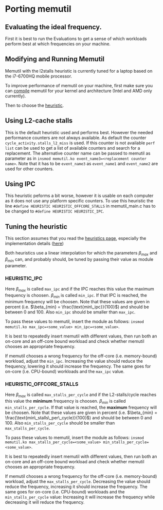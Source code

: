 # Porting memutil

## Evaluating the ideal frequency.
First it is best to run the Evaluations to get a sense of which workloads perform best at which frequencies on your machine.

## Modifying and Running Memutil
Memutil with the l2stalls heuristic is currently tuned for a laptop based on the i7-6700HQ mobile processor.

To improve performance of memutil on your machine, first make sure you can [compile](https://gitlab.hpi.de/osm/osm-energy/masterprojekt-ws21-compendium/-/blob/master/kernel-module/README.md) memutil for your kernel and architecture (Intel and AMD only currently).

Then to choose the [heuristic](Memutil-heuristics).

## Using L2-cache stalls

This is the default heuristic used and performs best. However the needed performance counters are not always available.
As default the counter `cycle_activity.stalls_l2_miss` is used. If this counter is not available `perf list` can be used to get a list of available counters and search for a replacement.
The alternative counter name can be passed to memutil as parameter as in `insmod memutil.ko event_name3=<replacement counter name>`. Note that it has to be `event_name3` as `event_name1` and `event_name2` are used for other counters.

## Using IPC

This heuristic peforms a bit worse, however it is usable on each computer as it does not use any platform specific counters.
To use this heuristic the line `#define HEURISTIC HEURISTIC_OFFCORE_STALLS` in memutil_main.c has to be changed to `#define HEURISTIC HEURISTIC_IPC`.

## Tuning the heuristic

This section assumes that you read the [heuristics page](Memutil-heuristics), especially the implementation details ([here](Memutil-heuristics#heuristic-implementation-details))

Both heuristics use a linear interpolation for which the parameters $`\beta_{max}`$ and $`\beta_{min}`$ can, and probably should, be tuned by passing their value as module parameter.

### HEURISTIC_IPC
Here $`\beta_{max}`$ is called `max_ipc` and if the IPC reaches this value the maximum frequency is choosen. $`\beta_{min}`$ is called `min_ipc`. If that IPC is reached, the minimum frequency will be choosen. Note that these values are given in percent (i.e. $`\beta_{min} = \frac{\text{min\_ipc}}{100}`$) and should be between 0 and 100. Also `min_ipc` should be smaller than `max_ipc`.

To pass these values to memutil, insert the module as follows: `insmod memutil.ko max_ipc=<some_value> min_ipc=<some_value>`.

It is best to repeatedly insert memutil with different values, then run both an on-core and an off-core bound workload and check whether memutil chooses an appropriate frequency.

If memutil chooses a wrong frequency for the off-core (i.e. memory-bound) workload, adjust the `min_ipc`.
Increasing the value should reduce the frequency, lowering it should increase the frequency.
The same goes for on-core (i.e. CPU-bound) workloads and the `max_ipc` value.

### HEURISTIC_OFFCORE_STALLS

Here $`\beta_{max}`$ is called `max_stalls_per_cycle` and if the L2-stalls/cycle reaches this value the **minimum** frequency is choosen. $`\beta_{min}`$ is called `min_stalls_per_cycle`. If that value is reached, the **maximum** frequency will be choosen. Note that these values are given in percent (i.e. $`\beta_{min} = \frac{\text{min\_stalls\_per\_cycle}}{100}`$) and should be between 0 and 100. Also `min_stalls_per_cycle` should be smaller than `max_stalls_per_cycle`.

To pass these values to memutil, insert the module as follows: `insmod memutil.ko max_stalls_per_cycle=<some_value> min_stalls_per_cycle=<some_value>`.

It is best to repeatedly insert memutil with different values, then run both an on-core and an off-core bound workload and check whether memutil chooses an appropriate frequency.

If memutil chooses a wrong frequency for the off-core (i.e. memory-bound) workload, adjust the `max_stalls_per_cycle`.
Decreasing the value should reduce the frequency, increasing it should increase the frequency.
The same goes for on-core (i.e. CPU-bound) workloads and the `min_stalls_per_cycle` value: Increasing it will increase the frequency while decreasing it will reduce the frequency.
